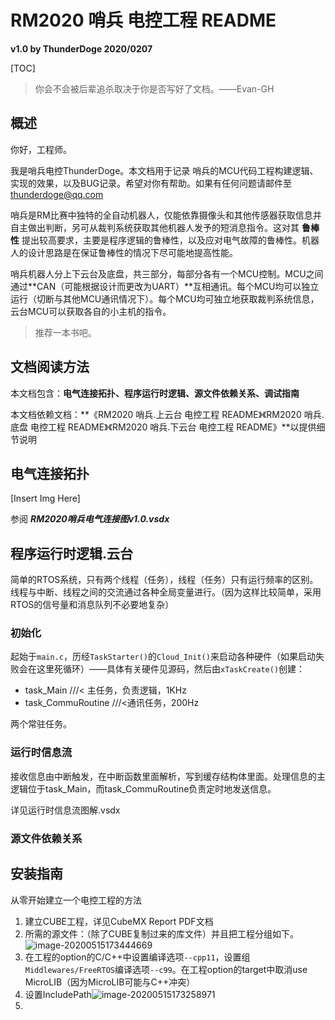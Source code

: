 # RM2020 哨兵 电控工程 README

**v1.0 by ThunderDoge 2020/0207**

[TOC]

> 你会不会被后辈追杀取决于你是否写好了文档。——Evan-GH

## 概述

你好，工程师。

我是哨兵电控ThunderDoge。本文档用于记录 哨兵的MCU代码工程构建逻辑、实现的效果，以及BUG记录。希望对你有帮助。如果有任何问题请邮件至 thunderdoge@qq.com

哨兵是RM比赛中独特的全自动机器人，仅能依靠摄像头和其他传感器获取信息并自主做出判断，另可从裁判系统获取其他机器人发予的短消息指令。这对其 **鲁棒性** 提出较高要求，主要是程序逻辑的鲁棒性，以及应对电气故障的鲁棒性。机器人的设计思路是在保证鲁棒性的情况下尽可能地提高性能。

哨兵机器人分上下云台及底盘，共三部分，每部分各有一个MCU控制。MCU之间通过**CAN（可能根据设计而更改为UART）**互相通讯。每个MCU均可以独立运行（切断与其他MCU通讯情况下）。每个MCU均可独立地获取裁判系统信息，云台MCU可以获取各自的小主机的指令。

> 推荐一本书吧。

## 文档阅读方法

本文档包含：**电气连接拓扑、程序运行时逻辑、源文件依赖关系、调试指南**

本文档依赖文档：**《RM2020 哨兵.上云台 电控工程 README》《RM2020 哨兵.底盘 电控工程 README》《RM2020 哨兵.下云台 电控工程 README》**以提供细节说明

## 电气连接拓扑

[Insert Img Here]

参阅 ***RM2020哨兵电气连接图v1.0.vsdx***

## 程序运行时逻辑.云台

简单的RTOS系统，只有两个线程（任务），线程（任务）只有运行频率的区别。线程与中断、线程之间的交流通过各种全局变量进行。（因为这样比较简单，采用RTOS的信号量和消息队列不必要地复杂）

### 初始化

起始于`main.c`，历经`TaskStarter()`的`Cloud_Init()`来启动各种硬件（如果启动失败会在这里死循环）——具体有关硬件见源码，然后由`xTaskCreate()`创建：

- task_Main	///< 主任务，负责逻辑，1KHz
- task_CommuRoutine	///<通讯任务，200Hz

两个常驻任务。

### 运行时信息流

接收信息由中断触发，在中断函数里面解析，写到缓存结构体里面。处理信息的主逻辑位于task_Main，而task_CommuRoutine负责定时地发送信息。

详见运行时信息流图解.vsdx

### 源文件依赖关系

## 安装指南

从零开始建立一个电控工程的方法

1. 建立CUBE工程，详见CubeMX Report PDF文档
2. 所需的源文件：（除了CUBE复制过来的库文件）并且把工程分组如下。![image-20200515173444669](RM2020%20%E5%93%A8%E5%85%B5%20%E7%94%B5%E6%8E%A7%E5%B7%A5%E7%A8%8B%20README.assets/image-20200515173444669.png)
3. 在工程的option的C/C++中设置编译选项`--cpp11`，设置组`Middlewares/FreeRTOS`编译选项`--c99`。在工程option的target中取消use MicroLIB（因为MicroLIB可能与C++冲突）
4. 设置IncludePath![image-20200515173258971](RM2020%20%E5%93%A8%E5%85%B5%20%E7%94%B5%E6%8E%A7%E5%B7%A5%E7%A8%8B%20README.assets/image-20200515173258971.png)
5. 









